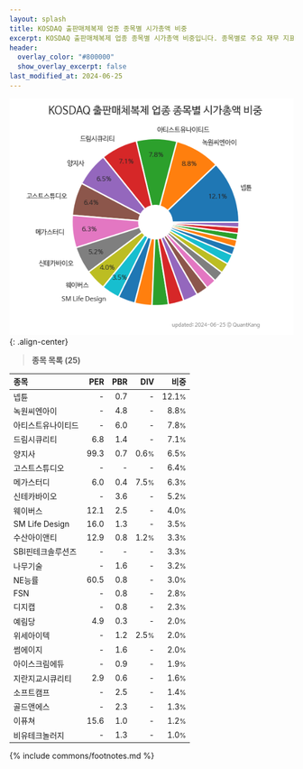 ```yaml
---
layout: splash
title: KOSDAQ 출판매체복제 업종 종목별 시가총액 비중
excerpt: KOSDAQ 출판매체복제 업종 종목별 시가총액 비중입니다. 종목별로 주요 재무 지표를 함께 표시합니다.
header:
  overlay_color: "#800000"
  show_overlay_excerpt: false
last_modified_at: 2024-06-25
---
```



![KOSDAQ 출판매체복제 업종 종목별 시가총액 비중](/stats/sector/images/kosdaq_업종_출판매체복제_종목.png){: .align-center}


> **종목 목록 (25)**<a id="list"></a>

| **종목** | **PER** | **PBR** | **DIV** | **비중** |
| :------- | ------: | ------: | ------: | -------: |
| 넵튠 | - | 0.7 | - | 12.1<small>%</small> |
| 녹원씨엔아이 | - | 4.8 | - | 8.8<small>%</small> |
| 아티스트유나이티드 | - | 6.0 | - | 7.8<small>%</small> |
| 드림시큐리티 | 6.8 | 1.4 | - | 7.1<small>%</small> |
| 양지사 | 99.3 | 0.7 | 0.6<small>%</small> | 6.5<small>%</small> |
| 고스트스튜디오 | - | - | - | 6.4<small>%</small> |
| 메가스터디 | 6.0 | 0.4 | 7.5<small>%</small> | 6.3<small>%</small> |
| 신테카바이오 | - | 3.6 | - | 5.2<small>%</small> |
| 웨이버스 | 12.1 | 2.5 | - | 4.0<small>%</small> |
| SM Life Design | 16.0 | 1.3 | - | 3.5<small>%</small> |
| 수산아이앤티 | 12.9 | 0.8 | 1.2<small>%</small> | 3.3<small>%</small> |
| SBI핀테크솔루션즈 | - | - | - | 3.3<small>%</small> |
| 나무기술 | - | 1.6 | - | 3.2<small>%</small> |
| NE능률 | 60.5 | 0.8 | - | 3.0<small>%</small> |
| FSN | - | 0.8 | - | 2.8<small>%</small> |
| 디지캡 | - | 0.8 | - | 2.3<small>%</small> |
| 예림당 | 4.9 | 0.3 | - | 2.0<small>%</small> |
| 위세아이텍 | - | 1.2 | 2.5<small>%</small> | 2.0<small>%</small> |
| 썸에이지 | - | 1.6 | - | 2.0<small>%</small> |
| 아이스크림에듀 | - | 0.9 | - | 1.9<small>%</small> |
| 지란지교시큐리티 | 2.9 | 0.6 | - | 1.6<small>%</small> |
| 소프트캠프 | - | 2.5 | - | 1.4<small>%</small> |
| 골드앤에스 | - | 2.3 | - | 1.3<small>%</small> |
| 이퓨쳐 | 15.6 | 1.0 | - | 1.2<small>%</small> |
| 비유테크놀러지 | - | 1.3 | - | 1.0<small>%</small> |

{% include commons/footnotes.md %}